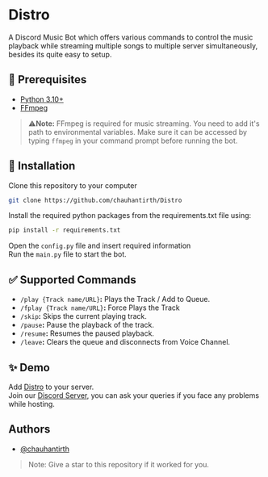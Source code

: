 
# Distro

A Discord Music Bot which offers various commands to control the music playback while streaming multiple songs to multiple server simultaneously, besides its quite easy to setup. 

## 🚧 Prerequisites

- [Python 3.10+](https://www.python.org/downloads/)
- [FFmpeg](https://ffmpeg.org/download.html)

> ⚠**Note:** FFmpeg is required for music streaming. You need to add it's path to environmental variables. Make sure it can be accessed by typing `ffmpeg` in your command prompt before running the bot.
## 📝 Installation

Clone this repository to your computer
```bash
git clone https://github.com/chauhantirth/Distro
```
Install the required python packages from the requirements.txt file using: 
```bash
pip install -r requirements.txt
```
Open the `config.py` file and insert required information\
Run the `main.py` file to start the bot.
## ✅ Supported Commands

- `/play {Track name/URL}`**:** Plays the Track / Add to Queue.
- `/fplay {Track name/URL}`**:** Force Plays the Track
- `/skip`**:** Skips the current playing track.
- `/pause`**:** Pause the playback of the track.
- `/resume`**:** Resumes the paused playback.
- `/leave`**:** Clears the queue and disconnects from Voice Channel.



## ✨ Demo

Add [Distro](https://discord.com/api/oauth2/authorize?client_id=932340193921491035&permissions=8&scope=applications.commands%20bot) to your server.\
Join our [Discord Server](https://discord.gg/RKBMgqwtNV), you can ask your queries if you face any problems while hosting.


## Authors

- [@chauhantirth](https://www.github.com/chauhantirth)

> Note: Give a star to this repository if it worked for you.